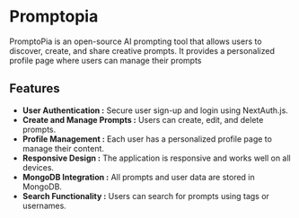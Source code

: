 # Promptopia 

PromptoPia is an open-source AI prompting tool that allows users to discover, create, and share creative prompts. It provides a personalized profile page where users can manage their prompts
## Features

- **User Authentication :** Secure user sign-up and login using NextAuth.js.
- **Create and Manage Prompts :** Users can create, edit, and delete prompts.
- **Profile Management :** Each user has a personalized profile page to manage their content.
- **Responsive Design :** The application is responsive and works well on all devices.
- **MongoDB Integration :** All prompts and user data are stored in MongoDB.
- **Search Functionality :** Users can search for prompts using tags or usernames.

